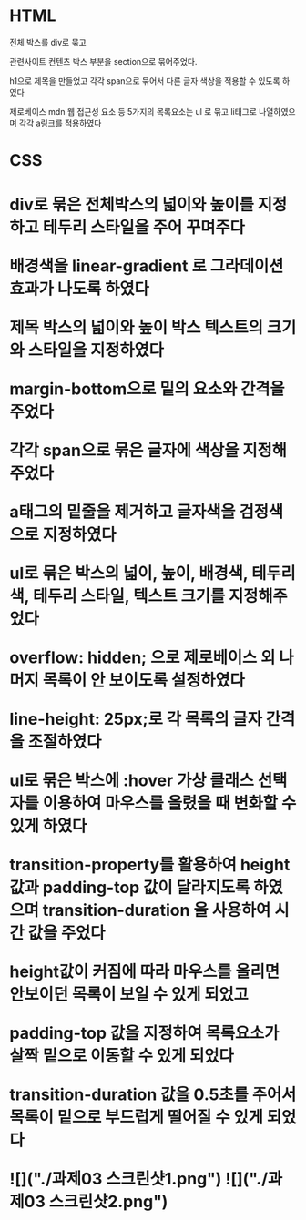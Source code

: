 <h1>HTML</h1>

전체 박스를 div로 묶고


관련사이트 컨텐츠 박스 부분을 section으로 묶어주었다.


h1으로 제목을 만들었고 각각 span으로 묶어서 다른 글자 색상을 적용할 수 있도록 하였다


제로베이스 mdn 웹 접근성 요소 등 5가지의 목록요소는  ul 로 묶고 li태그로 나열하였으며 각각 a링크를 적용하였다


<h1>CSS<h1>


div로 묶은 전체박스의 넓이와 높이를 지정하고 테두리 스타일을 주어 꾸며주다



배경색을 linear-gradient 로 그라데이션 효과가 나도록 하였다



제목 박스의 넓이와 높이 박스 텍스트의 크기와 스타일을 지정하였다



margin-bottom으로 밑의 요소와 간격을 주었다



각각 span으로 묶은 글자에 색상을 지정해 주었다



a태그의 밑줄을 제거하고 글자색을 검정색으로 지정하였다


ul로 묶은 박스의 넓이, 높이, 배경색, 테두리색, 테두리 스타일, 텍스트 크기를 지정해주었다



overflow: hidden; 으로 제로베이스 외 나머지 목록이 안 보이도록 설정하였다



line-height: 25px;로 각 목록의 글자 간격을 조절하였다



ul로 묶은 박스에 :hover 가상 클래스 선택자를 이용하여 마우스를 올렸을 때 변화할 수 있게 하였다



transition-property를 활용하여  height 값과 padding-top 값이 달라지도록 하였으며 transition-duration 을 사용하여 시간 값을 주었다


height값이 커짐에 따라 마우스를 올리면 안보이던 목록이 보일 수 있게 되었고


padding-top 값을 지정하여 목록요소가 살짝 밑으로 이동할 수 있게 되었다


transition-duration 값을 0.5초를 주어서 목록이 밑으로 부드럽게 떨어질 수 있게 되었다


![]("./과제03 스크린샷1.png")
![]("./과제03 스크린샷2.png")

